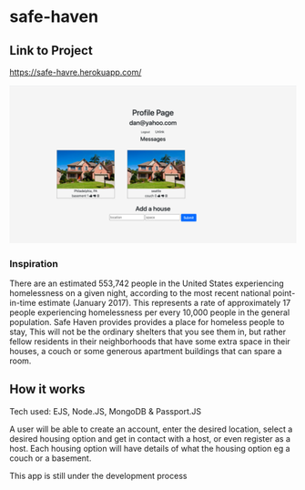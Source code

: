 # safe-haven

## Link to Project
https://safe-havre.herokuapp.com/

![readme](./mainImage.png)

### Inspiration
There are an estimated 553,742 people in the United States experiencing homelessness on a given night, according to the most recent national point-in-time estimate (January 2017). This represents a rate of approximately 17 people experiencing homelessness per every 10,000 people in the general population.
Safe Haven provides provides a place for homeless people to stay, This will not be the ordinary shelters that you see them in, but rather fellow residents in their neighborhoods that have some extra space in their houses, a couch or some generous apartment buildings that can spare a room.

## How it works
Tech used: EJS, Node.JS, MongoDB & Passport.JS

A user will be able to create an account, enter the desired location, select a desired housing option and get in contact with a host, or even register as a host.
Each housing option will have details of what the housing option eg a couch or a basement.

This app is still under the development process
